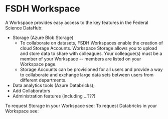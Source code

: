# FSDH Workspace

A Workspace provides easy access to the key features in the Federal Science DataHub:

- Storage (Azure Blob Storage)
  - To collaborate on datasets, FSDH Workspaces enable the creation of cloud Storage Accounts. Workspace Storage allows you to upload and store data to share with colleagues. Your colleague(s) must be a member of your Workspace -- members are listed on your Workspace page.
  - Storage Accounts can be provisioned for all users and provide a way to collaborate and exchange large data sets between users from different departments.
- Data analytics tools (Azure Databricks);
- Add Collaborators
- Administration features (including ...???)

To request Storage in your Workspace see:
To request Databricks in your Workspace see:
